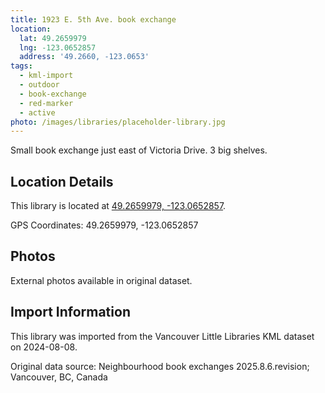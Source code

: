 ```yaml
---
title: 1923 E. 5th Ave. book exchange
location:
  lat: 49.2659979
  lng: -123.0652857
  address: '49.2660, -123.0653'
tags:
  - kml-import
  - outdoor
  - book-exchange
  - red-marker
  - active
photo: /images/libraries/placeholder-library.jpg
---
```

Small book exchange just east of Victoria Drive.
3 big shelves.

## Location Details

This library is located at [49.2659979, -123.0652857](https://www.google.com/maps?q=49.2659979,-123.0652857).

GPS Coordinates: 49.2659979, -123.0652857

## Photos

External photos available in original dataset.

## Import Information

This library was imported from the Vancouver Little Libraries KML dataset on 2024-08-08.

Original data source: Neighbourhood book exchanges 2025.8.6.revision; Vancouver, BC, Canada

